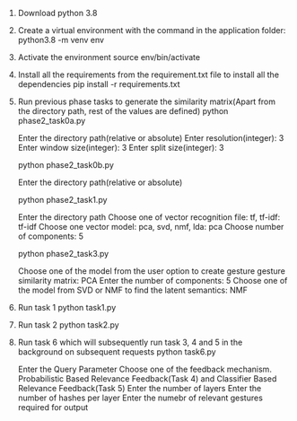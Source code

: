 1. Download python 3.8
2. Create a virtual environment with the command in the application folder:
        python3.8 -m venv env
3. Activate the environment
        source env/bin/activate 
4. Install all the requirements from the requirement.txt file to install all the dependencies
	    pip install -r requirements.txt 

5. Run previous phase tasks to generate the similarity matrix(Apart from the directory path, rest of the values are defined)
    python phase2_task0a.py

    Enter the directory path(relative or absolute)
    Enter resolution(integer): 3
    Enter window size(integer): 3
    Enter split size(integer): 3

    python phase2_task0b.py

    Enter the directory path(relative or absolute)

    python phase2_task1.py

    Enter the directory path
    Choose one of vector recognition file: tf, tf-idf: tf-idf
    Choose one vector model: pca, svd, nmf, lda: pca
    Choose number of components: 5

    python phase2_task3.py
    
    Choose one of the model from the user option to create gesture gesture similarity matrix: PCA
    Enter the number of components: 5
    Choose one of the model from SVD or NMF to find the latent semantics: NMF

6. Run task 1
    python task1.py

7. Run task 2
    python task2.py

8. Run task 6 which will subsequently run task 3, 4 and 5 in the background on subsequent requests
    python task6.py

    Enter the Query Parameter
    Choose one of the feedback mechanism. Probabilistic Based Relevance Feedback(Task 4) and Classifier Based Relevance Feedback(Task 5)
    Enter the number of layers
    Enter the number of hashes per layer
    Enter the numebr of relevant gestures required for output